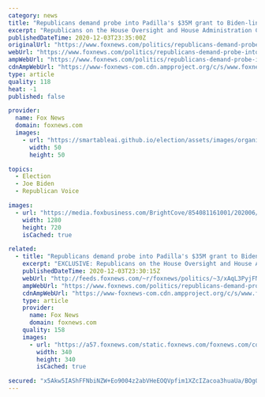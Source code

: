 ```yaml
---
category: news
title: "Republicans demand probe into Padilla's $35M grant to Biden-linked firm, claim 'misuse' of taxpayer funds"
excerpt: "Republicans on the House Oversight and House Administration Committees are demanding answers from California Secretary of State Alex Padilla, who has emerged the frontrunner to be appointed to Vice President-elect Kamala Harris’ Senate seat,"
publishedDateTime: 2020-12-03T23:35:00Z
originalUrl: "https://www.foxnews.com/politics/republicans-demand-probe-into-padillas-35m-grant-to-biden-linked-firm-claim-misuse-of-taxpayer-funds"
webUrl: "https://www.foxnews.com/politics/republicans-demand-probe-into-padillas-35m-grant-to-biden-linked-firm-claim-misuse-of-taxpayer-funds"
ampWebUrl: "https://www.foxnews.com/politics/republicans-demand-probe-into-padillas-35m-grant-to-biden-linked-firm-claim-misuse-of-taxpayer-funds.amp"
cdnAmpWebUrl: "https://www-foxnews-com.cdn.ampproject.org/c/s/www.foxnews.com/politics/republicans-demand-probe-into-padillas-35m-grant-to-biden-linked-firm-claim-misuse-of-taxpayer-funds.amp"
type: article
quality: 118
heat: -1
published: false

provider:
  name: Fox News
  domain: foxnews.com
  images:
    - url: "https://smartableai.github.io/election/assets/images/organizations/foxnews.com-50x50.jpg"
      width: 50
      height: 50

topics:
  - Election
  - Joe Biden
  - Republican Voice

images:
  - url: "https://media.foxbusiness.com/BrightCove/854081161001/202006/2727/854081161001_6161725556001_6161725976001-vs.jpg"
    width: 1280
    height: 720
    isCached: true

related:
  - title: "Republicans demand probe into Padilla's $35M grant to Biden-linked firm, claim 'misuse' of taxpayer funds"
    excerpt: "EXCLUSIVE: Republicans on the House Oversight and House Administration Committees are demanding answers from California Secretary of State Alex Padilla, who has emerged the frontrunner to be appointed to Vice President-elect Kamala Harris’ Senate seat, about a “highly questionable” $35 million contract"
    publishedDateTime: 2020-12-03T23:30:15Z
    webUrl: "http://feeds.foxnews.com/~r/foxnews/politics/~3/xAqL3PyjFNE/republicans-demand-probe-into-padillas-35m-grant-to-biden-linked-firm-claim-misuse-of-taxpayer-funds"
    ampWebUrl: "https://www.foxnews.com/politics/republicans-demand-probe-into-padillas-35m-grant-to-biden-linked-firm-claim-misuse-of-taxpayer-funds.amp"
    cdnAmpWebUrl: "https://www-foxnews-com.cdn.ampproject.org/c/s/www.foxnews.com/politics/republicans-demand-probe-into-padillas-35m-grant-to-biden-linked-firm-claim-misuse-of-taxpayer-funds.amp"
    type: article
    provider:
      name: Fox News
      domain: foxnews.com
    quality: 158
    images:
      - url: "https://a57.foxnews.com/static.foxnews.com/foxnews.com/content/uploads/2020/10/340/340/brooke-singman-headshot.jpg?ve=1&tl=1"
        width: 340
        height: 340
        isCached: true

secured: "x5Akw5IAShFFNbiNZW+Eo9004z2abVHeEOQVpfim1XZcIZacoa3huaUa/BOgOne8RtabLzyRx3VXd5aM+yr1hEIroUTBThcQaQR36+b0eXroXxbF2MoOEcDsLqvR7wVRRxwIvVq6fX0t90xz52yYsHu3zdWYEtrC2w21cajuLcAs8Kt1+4XecNbDMjZJ19p9MPyu6zawftckdNvsWBMdXPx05U4N9NFa6TJ8uRCPry6a2qsIFd1G+rM9bxYuCctw1asq0drnSANxBMfmJwZtzQe7LjwpPloKjN7dqVPqcC2bHvZYdI1bQkjmv8vQYNcSpgtb5/IwyB/Uscen4YY7mhURBXGJ6t0UtzL/hPfJDsg=;FRfHQ9xj27N+PWl1Ww5+IQ=="
---
```


